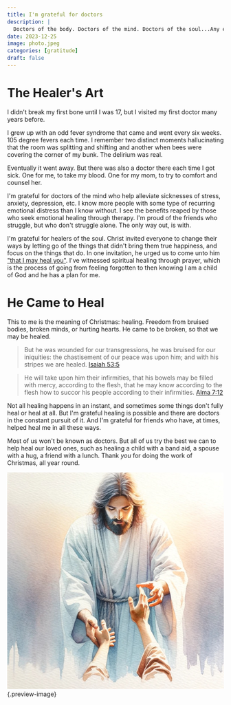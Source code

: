 ```yaml
---
title: I'm grateful for doctors
description: |
  Doctors of the body. Doctors of the mind. Doctors of the soul...Any engaged in the pursuit of healing. 
date: 2023-12-25
image: photo.jpeg
categories: [gratitude]
draft: false
---
```


# The Healer's Art

I didn't break my first bone until I was 17, but I visited my first doctor many years before. 

I grew up with an odd fever syndrome that came and went every six weeks. 105 degree fevers each time. I remember two distinct moments hallucinating that the room was splitting and shifting and another when bees were covering the corner of my bunk. The delirium was real. 

Eventually it went away. But there was also a doctor there each time I got sick. One for me, to take my blood. One for my mom, to try to comfort and counsel her. 

I'm grateful for doctors of the mind who help alleviate sicknesses of stress, anxiety, depression, etc. I know more people with some type of recurring emotional distress than I know without. I see the benefits reaped by those who seek emotional healing through therapy. I'm proud of the friends who struggle, but who don't struggle alone. The only way out, is with.

I'm grateful for healers of the soul. Christ invited everyone to change their ways by letting go of the things that didn't bring them true happiness, and focus on the things that do. In one invitation, he urged us to come unto him ["that I may heal you"](https://www.churchofjesuschrist.org/study/scriptures/bofm/3-ne/9?id=p13&lang=eng#p13). I've witnessed spiritual healing through prayer, which is the process of going from feeling forgotten to then knowing I am a child of God and he has a plan for me. 

# He Came to Heal

This to me is the meaning of Christmas: healing. Freedom from bruised bodies, broken minds, or hurting hearts. He came to be broken, so that we may be healed. 

> But he was wounded for our transgressions, he was bruised for our iniquities: the chastisement of our peace was upon him; and with his stripes we are healed. [Isaiah 53:5](https://www.churchofjesuschrist.org/study/scriptures/ot/isa/53?id=p5&lang=eng#p5)

> He will take upon him their infirmities, that his bowels may be filled with mercy, according to the flesh, that he may know according to the flesh how to succor his people according to their infirmities. [Alma 7:12](https://www.churchofjesuschrist.org/study/scriptures/bofm/alma/7?id=p12&lang=eng#p12)

Not all healing happens in an instant, and sometimes some things don't fully heal or heal at all. But I'm grateful healing is possible and there are doctors in the constant pursuit of it. And I'm grateful for friends who have, at times, helped heal me in all these ways. 

Most of us won't be known as doctors. But all of us try the best we can to help heal our loved ones, such as healing a child with a band aid, a spouse with a hug, a friend with a lunch. Thank _you_ for doing the work of Christmas, all year round. 


![](photo.jpeg){.preview-image}
